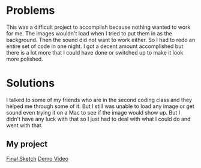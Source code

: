# Problems
This was a difficult project to accomplish because nothing wanted to work for me. The images wouldn't load when I tried to put them in as the background. Then the sound did not want to work either. So I had to redo an entire set of code in one night. I got a decent amount accomplished but there is a lot more that I could have done or switched up to make it look more polished.

# Solutions
I talked to some of my friends who are in the second coding class and they helped me through some of it. But I still was unable to load any image or get sound even trying it on a Mac to see if the image would show up. But I didn't have any luck with that so I just had to deal with what I could do and went with that.

## My project
[Final Sketch](https://audie-12.github.io/191-work/Final)
[Demo Video](https://youtu.be/1Lym0lfH7NY)
